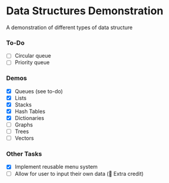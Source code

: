 # Data Structures Demonstration
A demonstration of different types of data structure

### To-Do
- [ ] Circular queue
- [ ] Priority queue

### Demos
- [X] Queues (see to-do)
- [X] Lists
- [X] Stacks
- [X] Hash Tables
- [X] Dictionaries
- [ ] Graphs
- [ ] Trees
- [ ] Vectors

### Other Tasks
- [X] Implement reusable menu system
- [ ] Allow for user to input their own data (🌟 Extra credit)